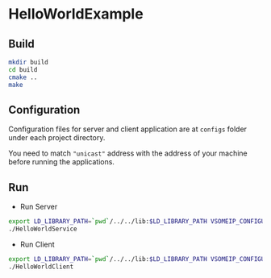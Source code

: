 # HelloWorldExample

## Build
```bash
mkdir build
cd build
cmake ..
make
```

## Configuration
Configuration files for server and client application are at `configs` folder under each project directory.

You need to match `"unicast"` address with the address of your machine before running the applications.

## Run

- Run Server
```bash
export LD_LIBRARY_PATH=`pwd`/../../lib:$LD_LIBRARY_PATH VSOMEIP_CONFIGURATION=../configs/config_server.json
./HelloWorldService
```

- Run Client
```bash
export LD_LIBRARY_PATH=`pwd`/../../lib:$LD_LIBRARY_PATH VSOMEIP_CONFIGURATION=../configs/config_client.json
./HelloWorldClient